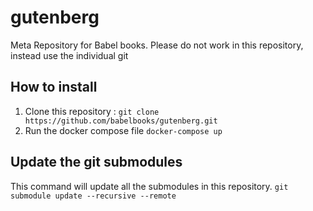 # gutenberg
Meta Repository for Babel books. Please do not work in this repository, instead use the individual git

## How to install
1. Clone this repository : `git clone https://github.com/babelbooks/gutenberg.git`
2. Run the docker compose file `docker-compose up`

## Update the git submodules
This command will update all the submodules in this repository. `git submodule update --recursive --remote`
